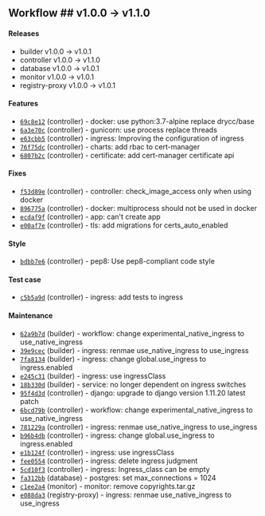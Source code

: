 ## Workflow ## v1.0.0 -> v1.1.0

#### Releases

- builder v1.0.0 -> v1.0.1
- controller v1.0.0 -> v1.1.0
- database v1.0.0 -> v1.0.1
- monitor v1.0.0 -> v1.0.1
- registry-proxy v1.0.0 -> v1.0.1


#### Features

- [`69c8e12`](https://api.github.com/repos/drycc/controller/git/trees/69c8e128c4b8b510e08626dc0610ffa0c8188cfd) (controller) - docker: use python:3.7-alpine replace drycc/base
- [`6a3e70c`](https://api.github.com/repos/drycc/controller/git/trees/6a3e70c93637e4f5ee394f10b21297919de280c3) (controller) - gunicorn: use process replace threads
- [`e63cbb5`](https://api.github.com/repos/drycc/controller/git/trees/e63cbb5759611d112e7ea52719c0fb580f2599ad) (controller) - ingress: Improving the configuration of ingress
- [`76f75dc`](https://api.github.com/repos/drycc/controller/git/trees/76f75dced13e52e82e143b0dbe19220d5a1c7ba8) (controller) - charts: add rbac to cert-manager
- [`6807b2c`](https://api.github.com/repos/drycc/controller/git/trees/6807b2c0ffcc52e9bf6c0f09f450abe7e0029755) (controller) - certificate: add cert-manager certificate api

#### Fixes

- [`f53d89e`](https://api.github.com/repos/drycc/controller/git/trees/f53d89e3116e874469af258987c07767133edad4) (controller) - controller: check_image_access only when using docker
- [`896775a`](https://api.github.com/repos/drycc/controller/git/trees/896775af688099e7337b5884a9de60953482ee82) (controller) - docker: multiprocess should not be used in docker
- [`ecdaf9f`](https://api.github.com/repos/drycc/controller/git/trees/ecdaf9fe99b2dce623f6889797ad0d818e7d1c71) (controller) - app: can't create app
- [`e00af7e`](https://api.github.com/repos/drycc/controller/git/trees/e00af7e6e025007da63b9a178373c45d12735078) (controller) - tls: add migrations for certs_auto_enabled

#### Style

- [`bdbb7e6`](https://api.github.com/repos/drycc/controller/git/trees/bdbb7e612648bf9de59f2754c8c630988edaf933) (controller) - pep8: Use pep8-compliant code style

#### Test case

- [`c5b5a9d`](https://api.github.com/repos/drycc/controller/git/trees/c5b5a9d265daecd611b42cda2b5be229a12debb0) (controller) - ingress: add tests to ingress

#### Maintenance

- [`62a9b7d`](https://api.github.com/repos/drycc/builder/git/trees/62a9b7de4e61bc5b47d150838069b5d6ab35411b) (builder) - workflow: change experimental_native_ingress to use_native_ingress
- [`39e9cec`](https://api.github.com/repos/drycc/builder/git/trees/39e9cec79cbd6108322eed201ecfddaa8081f49e) (builder) - ingress: renmae use_native_ingress to use_ingress
- [`7fa8134`](https://api.github.com/repos/drycc/builder/git/trees/7fa81340df8cf31502e546da8becb95192760ff0) (builder) - ingress: change global.use_ingress to ingress.enabled
- [`e245c31`](https://api.github.com/repos/drycc/builder/git/trees/e245c31aa20af4f0883e95ecd2f21b9cebe485c4) (builder) - ingress: use ingressClass
- [`18b330d`](https://api.github.com/repos/drycc/builder/git/trees/18b330d9c8cab13966b7dd46a7888add435b3c0e) (builder) - service: no longer dependent on ingress switches
- [`95f4d3d`](https://api.github.com/repos/drycc/controller/git/trees/95f4d3de1cb61a35997037f0e620ddd365954e87) (controller) - django: upgrade to django version 1.11.20 latest patch
- [`6bcd79b`](https://api.github.com/repos/drycc/controller/git/trees/6bcd79b82ddee66ca08f84a9022853b6367f5d8e) (controller) - workflow: change experimental_native_ingress to use_native_ingress
- [`781229a`](https://api.github.com/repos/drycc/controller/git/trees/781229a050322e137f5938549411b72b41eb38b8) (controller) - ingress: renmae use_native_ingress to use_ingress
- [`b96b4db`](https://api.github.com/repos/drycc/controller/git/trees/b96b4dbf4abacbb5977df41d69b46785f03cda85) (controller) - ingress: change global.use_ingress to ingress.enabled
- [`e1b124f`](https://api.github.com/repos/drycc/controller/git/trees/e1b124f3e5b7613a2ff8a42ebfc9e00a3db6b4fc) (controller) - ingress: use ingressClass
- [`fee0554`](https://api.github.com/repos/drycc/controller/git/trees/fee05541fdfc00bfdd9747f9f24f0aa8a2b3e392) (controller) - ingress: delete ingress judgment
- [`5cd10f3`](https://api.github.com/repos/drycc/controller/git/trees/5cd10f3318fd4515e7e675422077f4e16a563d25) (controller) - ingress: Ingress_class can be empty
- [`fa312bb`](https://api.github.com/repos/drycc/postgres/git/trees/fa312bb7f57f5f8638484bc4d9825aa962031a25) (database) - postgres: set max_connections = 1024
- [`c1ee2a4`](https://api.github.com/repos/drycc/monitor/git/trees/c1ee2a46808c6054ab1393cdd31bf861e01ebdfc) (monitor) - monitor: remove copyrights.tar.gz
- [`e088da3`](https://api.github.com/repos/drycc/registry-proxy/git/trees/e088da3304147b568868e0546c321b57f84263b9) (registry-proxy) - ingress: renmae use_native_ingress to use_ingress
